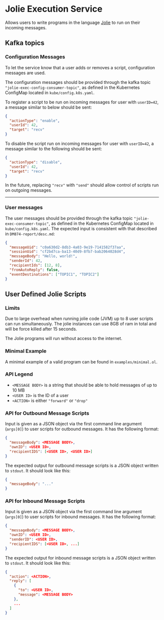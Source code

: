 # Jolie Execution Service

Allows users to write programs in the language [Jolie](https://jolie-lang.org) to run on their incoming messages.

## Kafka topics

### Configuration Messages

To let the service know that a user adds or removes a script, configuration messages are used.

The configuration messages should be provided through the kafka topic `"jolie-exec-config-consumer-topic"`, as defined in the Kubernetes ConfigMap located in `kube/config.k8s.yaml`.


To register a script to be run on incoming messages for user with `userID=42`, a message similar to below should be sent:

```JSON
{
  "actionType": "enable",
  "userId": 42,
  "target": "recv"
}
```

To disable the script run on incoming messages for user with `userID=42`, a message similar to the following should be sent:

```JSON
{
  "actionType": "disable",
  "userId": 42,
  "target": "recv"
}
```

In the future, replacing `"recv"` with `"send"` should allow control of scripts run on outgoing messages.

___

### User messages

The user messages should be provided through the kafka topic `"jolie-exec-consumer-topic"`, as defined in the Kubernetes ConfigMap located in `kube/config.k8s.yaml`. The expected input is consistent with that described in `DM874-report/desc.md`:

```JSON
{
  "messageUid": "c0a630d2-8db3-4a03-9e19-7141582f37aa",
  "sessionUid": "cf2bd7ca-ba13-40d9-8fb7-bab2064028d4",
  "messageBody": "Hello, world!",
  "senderId": 42,
  "recipientIds": [12, 8],
  "fromAutoReply": false,
  "eventDestinations": ["TOPIC1", "TOPIC2"]
}
```

## User Defined Jolie Scripts

### Limits

Due to large overhead when running jolie code (JVM) up to 8 user scripts can run simultaneously.
The jolie instances can use 8GB of ram in total and will be force killed after 15 seconds.

The Jolie programs will run without access to the internet.

### Minimal Example

A minimal example of a valid program can be found in `examples/minimal.ol`.

### API Legend
- `<MESSAGE BODY>` is a string that should be able to hold messages of up to 10 MB
- `<USER ID>` is the ID of a user
- `<ACTION>` is either `"forward"` or `"drop"`

### API for Outbound Message Scripts

Input is given as a JSON object via the first command line argument (`args[0]`) to user scripts for outbound messages. It has the following format:

```JSON
{
  "messageBody": <MESSAGE BODY>,
  "ownID": <USER ID>,
  "recipientIDS": [<USER ID>, <USER ID>]
}
```

The expected output for outbound message scripts is a JSON object written to `stdout`. It should look like this:

```JSON
{
  "messageBody": "..."
}
```


### API for Inbound Message Scripts

Input is given as a JSON object via the first command line argument (`args[0]`) to user scripts for inbound messages. It has the following format:

```JSON
{
  "messageBody": <MESSAGE BODY>,
  "ownID": <USER ID>,
  "senderID": <USER ID>,
  "recipientIDS": [<USER ID>, ...]
}
```

The expected output for inbound message scripts is a JSON object written to `stdout`. It should look like this:

```JSON
{
  "action": <ACTION>,
  "reply": [
    {
      "to": <USER ID>,
      "message": <MESSAGE BODY>
    },
    ...
  ]
}
```
